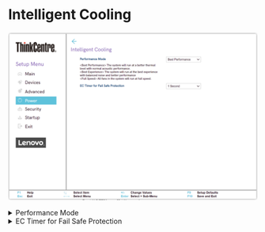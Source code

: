 # Intelligent Cooling #

![](./img/tc_intelligent_cooling.png)

<details><summary>Performance Mode</summary>

Options:

1. **Best Performance** - The system will run at a better thermal level with normal acoustic performance. Default.
2. Best Experience - The system will run at the best experience with balanced noise and better performance
3. Full Speed - All fans at full speed.

| WMI Setting name | Values | Locked by SVP |
|:---|:---|:---|
| IntelligentCoolingPerformanceMode | Best Performance, Best Experience, Full Speed | yes |


</details>

<details><summary>EC Timer for Fail Safe Protection</summary>

Options:

1. 1 Second.
1. 2 Second.
1. 3 Second.
1. 4 Second.
1. 5 Second.
1. 6 Second.


</details>